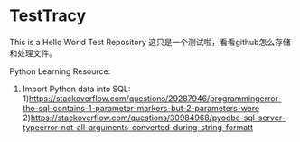# TestTracy
This is a Hello World Test Repository
这只是一个测试啦，看看github怎么存储和处理文件。 

Python Learning Resource:
1. Import Python data into SQL:
  1)https://stackoverflow.com/questions/29287946/programmingerror-the-sql-contains-1-parameter-markers-but-2-parameters-were
  2)https://stackoverflow.com/questions/30984968/pyodbc-sql-server-typeerror-not-all-arguments-converted-during-string-formatt

